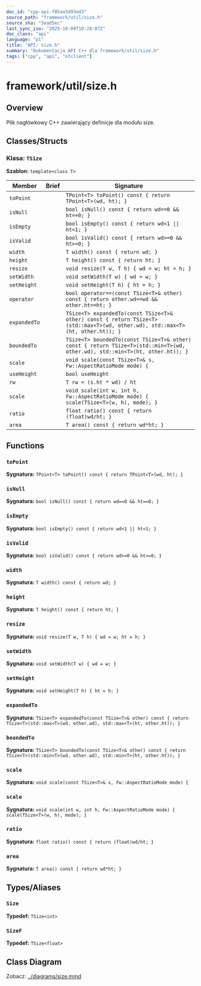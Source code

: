 ```yaml
---
doc_id: "cpp-api-f85aa3d93ed3"
source_path: "framework/util/size.h"
source_sha: "3ead5ec"
last_sync_iso: "2025-10-09T10:28:07Z"
doc_class: "api"
language: "pl"
title: "API: size.h"
summary: "Dokumentacja API C++ dla framework/util/size.h"
tags: ["cpp", "api", "otclient"]
---
```


# framework/util/size.h

## Overview

Plik nagłówkowy C++ zawierający definicje dla modułu size.

## Classes/Structs

### Klasa: `TSize`

**Szablon:** `template<class T>`

| Member | Brief | Signature |
|--------|-------|-----------|
| `toPoint` |  | `TPoint<T> toPoint() const { return TPoint<T>(wd, ht); }` |
| `isNull` |  | `bool isNull() const { return wd==0 && ht==0; }` |
| `isEmpty` |  | `bool isEmpty() const { return wd<1 \|\| ht<1; }` |
| `isValid` |  | `bool isValid() const { return wd>=0 && ht>=0; }` |
| `width` |  | `T width() const { return wd; }` |
| `height` |  | `T height() const { return ht; }` |
| `resize` |  | `void resize(T w, T h) { wd = w; ht = h; }` |
| `setWidth` |  | `void setWidth(T w) { wd = w; }` |
| `setHeight` |  | `void setHeight(T h) { ht = h; }` |
| `operator` |  | `bool operator==(const TSize<T>& other) const { return other.wd==wd && other.ht==ht; }` |
| `expandedTo` |  | `TSize<T> expandedTo(const TSize<T>& other) const { return TSize<T>(std::max<T>(wd, other.wd), std::max<T>(ht, other.ht)); }` |
| `boundedTo` |  | `TSize<T> boundedTo(const TSize<T>& other) const { return TSize<T>(std::min<T>(wd, other.wd), std::min<T>(ht, other.ht)); }` |
| `scale` |  | `void scale(const TSize<T>& s, Fw::AspectRatioMode mode) {` |
| `useHeight` |  | `bool useHeight` |
| `rw` |  | `T rw = (s.ht * wd) / ht` |
| `scale` |  | `void scale(int w, int h, Fw::AspectRatioMode mode) { scale(TSize<T>(w, h), mode); }` |
| `ratio` |  | `float ratio() const { return (float)wd/ht; }` |
| `area` |  | `T area() const { return wd*ht; }` |

## Functions

### `toPoint`

**Sygnatura:** `TPoint<T> toPoint() const { return TPoint<T>(wd, ht); }`

### `isNull`

**Sygnatura:** `bool isNull() const { return wd==0 && ht==0; }`

### `isEmpty`

**Sygnatura:** `bool isEmpty() const { return wd<1 || ht<1; }`

### `isValid`

**Sygnatura:** `bool isValid() const { return wd>=0 && ht>=0; }`

### `width`

**Sygnatura:** `T width() const { return wd; }`

### `height`

**Sygnatura:** `T height() const { return ht; }`

### `resize`

**Sygnatura:** `void resize(T w, T h) { wd = w; ht = h; }`

### `setWidth`

**Sygnatura:** `void setWidth(T w) { wd = w; }`

### `setHeight`

**Sygnatura:** `void setHeight(T h) { ht = h; }`

### `expandedTo`

**Sygnatura:** `TSize<T> expandedTo(const TSize<T>& other) const { return TSize<T>(std::max<T>(wd, other.wd), std::max<T>(ht, other.ht)); }`

### `boundedTo`

**Sygnatura:** `TSize<T> boundedTo(const TSize<T>& other) const { return TSize<T>(std::min<T>(wd, other.wd), std::min<T>(ht, other.ht)); }`

### `scale`

**Sygnatura:** `void scale(const TSize<T>& s, Fw::AspectRatioMode mode) {`

### `scale`

**Sygnatura:** `void scale(int w, int h, Fw::AspectRatioMode mode) { scale(TSize<T>(w, h), mode); }`

### `ratio`

**Sygnatura:** `float ratio() const { return (float)wd/ht; }`

### `area`

**Sygnatura:** `T area() const { return wd*ht; }`

## Types/Aliases

### `Size`

**Typedef:** `TSize<int>`

### `SizeF`

**Typedef:** `TSize<float>`

## Class Diagram

Zobacz: [../diagrams/size.mmd](../diagrams/size.mmd)
